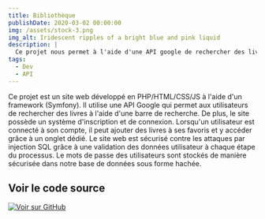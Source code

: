 ```yaml
---
title: Bibliothèque
publishDate: 2020-03-02 00:00:00
img: /assets/stock-3.png
img_alt: Iridescent ripples of a bright blue and pink liquid
description: |
  Ce projet nous permet à l'aide d'une API google de rechercher des livres.
tags:
  - Dev
  - API
---
```


Ce projet est un site web développé en PHP/HTML/CSS/JS à l'aide d'un framework (Symfony). Il utilise une API Google qui permet aux utilisateurs de rechercher des livres à l'aide d'une barre de recherche. De plus, le site possède un système d'inscription et de connexion. Lorsqu'un utilisateur est connecté à son compte, il peut ajouter des livres à ses favoris et y accéder grâce à un onglet dédié. Le site web est sécurisé contre les attaques par injection SQL grâce à une validation des données utilisateur à chaque étape du processus. Le mots de passe des utilisateurs sont stockés de manière sécurisée dans notre base de données sous forme hachée.

## Voir le code source

<a href="https://github.com/sayaa872/bibliotheque_project" target="_blank">
  <img src="https://img.shields.io/badge/GitHub-View_on_GitHub-blue?logo=GitHub" alt="Voir sur GitHub">
</a>
